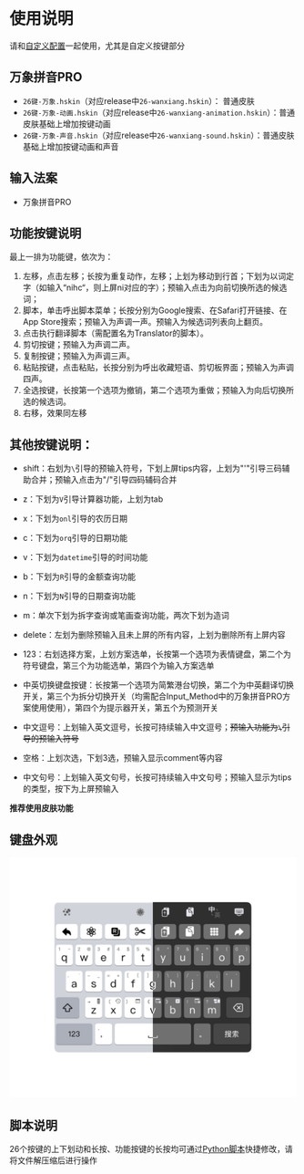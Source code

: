 # 使用说明

请和[自定义配置](../Input_Method/万象拼音/Rime4Hamster/)一起使用，尤其是自定义按键部分

## 万象拼音PRO
- `26键-万象.hskin`（对应release中`26-wanxiang.hskin`）： 普通皮肤
- `26键-万象-动画.hskin`（对应release中`26-wanxiang-animation.hskin`）：普通皮肤基础上增加按键动画
- `26键-万象-声音.hskin`（对应release中`26-wanxiang-sound.hskin`）：普通皮肤基础上增加按键动画和声音

## 输入法案
- 万象拼音PRO
## 功能按键说明
最上一排为功能键，依次为：
1. 左移，点击左移；长按为重复动作，左移；上划为移动到行首；下划为以词定字（如输入“nihc“，则上屏ni对应的字）；预输入点击为向前切换所选的候选词；
2. 脚本，单击呼出脚本菜单；长按分别为Google搜索、在Safari打开链接、在App Store搜索；预输入为声调一声。预输入为候选词列表向上翻页。
3. 点击执行翻译脚本（需配置名为Translator的脚本）。
4. 剪切按键；预输入为声调二声。
5. 复制按键；预输入为声调三声。
6. 粘贴按键，点击粘贴，长按分别为呼出收藏短语、剪切板界面；预输入为声调四声。
7. 全选按键，长按第一个选项为撤销，第二个选项为重做；预输入为向后切换所选的候选词。
8. 右移，效果同左移

## 其他按键说明：
- shift：右划为`\`引导的预输入符号，下划上屏tips内容，上划为"'"引导三码辅助合并；预输入点击为"/"引导四码辅码合并
- z：下划为`V`引导计算器功能，上划为tab
- x：下划为`onl`引导的农历日期
- c：下划为`orq`引导的日期功能
- v：下划为`datetime`引导的时间功能
- b：下划为`R`引导的金额查询功能
- n：下划为`N`引导的日期查询功能
- m：单次下划为拆字查询或笔画查询功能，两次下划为​造词
- delete：左划为删除预输入且未上屏的所有内容，上划为删除所有上屏内容

- 123：右划选择方案，上划方案选单，长按第一个选项为表情键盘，第二个为符号键盘，第三个为功能选单，第四个为输入方案选单
- 中英切换键盘按键：长按第一个选项为简繁港台切换，第二个为中英翻译切换开关，第三个为拆分切换开关（均需配合Input_Method中的万象拼音PRO方案使用使用），第四个为提示器开关，第五个为预测开关
- 中文逗号：上划输入英文逗号，长按可持续输入中文逗号；~~预输入功能为`\`引导的预输入符号~~
- 空格：上划次选，下划3选，预输入显示comment等内容
- 中文句号：上划输入英文句号，长按可持续输入中文句号；预输入显示为tips的类型，按下为上屏预输入


**推荐使用皮肤功能**

## 键盘外观

![demo](assets/demo.png)
## 脚本说明
26个按键的上下划动和长按、功能按键的长按均可通过[Python脚本](../Python_Tools/)快捷修改，请将文件解压缩后进行操作